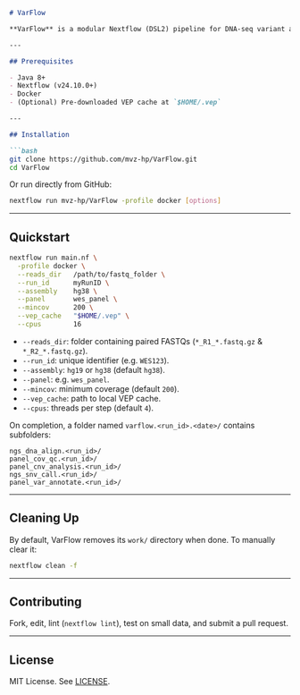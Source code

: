 ````markdown
# VarFlow

**VarFlow** is a modular Nextflow (DSL2) pipeline for DNA-seq variant analysis (alignment, coverage QC, CNV analysis, SNV calling, annotation). Each step runs in a Docker container for reproducibility.

---

## Prerequisites

- Java 8+  
- Nextflow (v24.10.0+)  
- Docker  
- (Optional) Pre-downloaded VEP cache at `$HOME/.vep`

---

## Installation

```bash
git clone https://github.com/mvz-hp/VarFlow.git
cd VarFlow
````

Or run directly from GitHub:

```bash
nextflow run mvz-hp/VarFlow -profile docker [options]
```

---

## Quickstart

```bash
nextflow run main.nf \
  -profile docker \
  --reads_dir   /path/to/fastq_folder \
  --run_id      myRunID \
  --assembly    hg38 \
  --panel       wes_panel \
  --mincov      200 \
  --vep_cache   "$HOME/.vep" \
  --cpus        16
```

* `--reads_dir`: folder containing paired FASTQs (`*_R1_*.fastq.gz` & `*_R2_*.fastq.gz`).
* `--run_id`: unique identifier (e.g. `WES123`).
* `--assembly`: `hg19` or `hg38` (default `hg38`).
* `--panel`: e.g. `wes_panel`.
* `--mincov`: minimum coverage (default `200`).
* `--vep_cache`: path to local VEP cache.
* `--cpus`: threads per step (default `4`).

On completion, a folder named `varflow.<run_id>.<date>/` contains subfolders:

```
ngs_dna_align.<run_id>/
panel_cov_qc.<run_id>/
panel_cnv_analysis.<run_id>/
ngs_snv_call.<run_id>/
panel_var_annotate.<run_id>/
```

---

## Cleaning Up

By default, VarFlow removes its `work/` directory when done. To manually clear it:

```bash
nextflow clean -f
```

---

## Contributing

Fork, edit, lint (`nextflow lint`), test on small data, and submit a pull request.

---

## License

MIT License. See [LICENSE](LICENSE).
